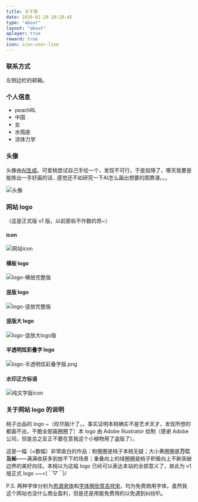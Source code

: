 ```yaml
---
title: 关于我
date: 2020-01-20 20:28:45
type: "about"
layout: "about"
aplayer: true
reward: true
icon: icon-user-line
---
```

### 联系方式

左侧边栏的邮箱。

### 个人信息

 - peachRL
 - 中国
 - 女
 - 水瓶座
 - 流体力学

### 头像

头像由[AI生成](https://www.thiswaifudoesnotexist.net/)。可爱桃尝试自己手绘一个，发现不可行，于是投降了，哪天我要是能练出一手好画的话...感觉还不如研究一下AI怎么画出想要的图靠谱。。。

![头像](https://image.wanyijizi.com/00000000_封面/avatar.jpg)

### 网站 logo

（这是正式版 v1 版，以前那些不作数的昂~）

#### icon

![网站icon](https://image.wanyijizi.com/00000000_封面v1/logo-ico版.png)

#### 横板 logo

![logo-横放完整版](https://image.wanyijizi.com/00000000_封面v1/logo-横放完整版.png)

#### 竖版 logo

![logo-竖放完整版](https://image.wanyijizi.com/00000000_封面v1/logo-竖放完整版.png)

#### 竖版大 logo

![logo-竖放大logo版](https://image.wanyijizi.com/00000000_封面v1/logo-竖放大logo版.png)

#### 半透明炫彩叠字 logo

![logo-半透明炫彩叠字版.png](https://image.wanyijizi.com/00000000_封面v1/logo-半透明炫彩叠字版.png)

#### 水印正方标语

![纯文字版icon](https://image.wanyijizi.com/00000000_封面v1/logo-水印正方标语版.png)

### 关于网站 logo 的说明

桃子出品的 logo ~（绞尽脑汁了。。事实证明本桃确实不是艺术天才，发现所想的都画不出，干脆全部画圈圈了）本 logo 由 Adobe Illustrator 绘制（感谢 Adobe 公司，但是总之反正不要在意我这个小植物用了盗版了）。

这是一幅（×数幅）非常直白的作品：粉圈圈是桃子本桃无疑；大小黄圈圈是**万亿及秭**——满满收获多到放不下的场景；重叠向上的绿圈圈是桃子积极向上不断突破边界的美好向往。本桃以为这幅 logo 已经可以表达本站的全部意义了，故此为 v1 版正式 logo ~~<(*￣▽￣*)/

P.S. 两种字体分别为[思源宋体](https://www.hellofont.cn/font-detail?fontid=2538)和[字体圈欣意吉祥宋](https://www.hellofont.cn/font-detail?fontid=8377)，均为免费商用字体，虽然我这个网站也没什么商业盈利，但是还是用能免费用的以免遇到纠纷叭。
